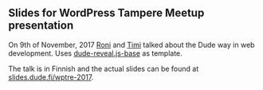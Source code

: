 ## Slides for WordPress Tampere Meetup presentation

On 9th of November, 2017 [Roni](https://github.com/ronilaukkarinen) and [Timi](https://github.com/timiwahalahti) talked about the Dude way in web development. Uses [dude-reveal.js-base](https://github.com/digitoimistodude/dude-reveal.js-base) as template.

The talk is in Finnish and the actual slides can be found at [slides.dude.fi/wptre-2017](https://slides.dude.fi/wptre-2017/).